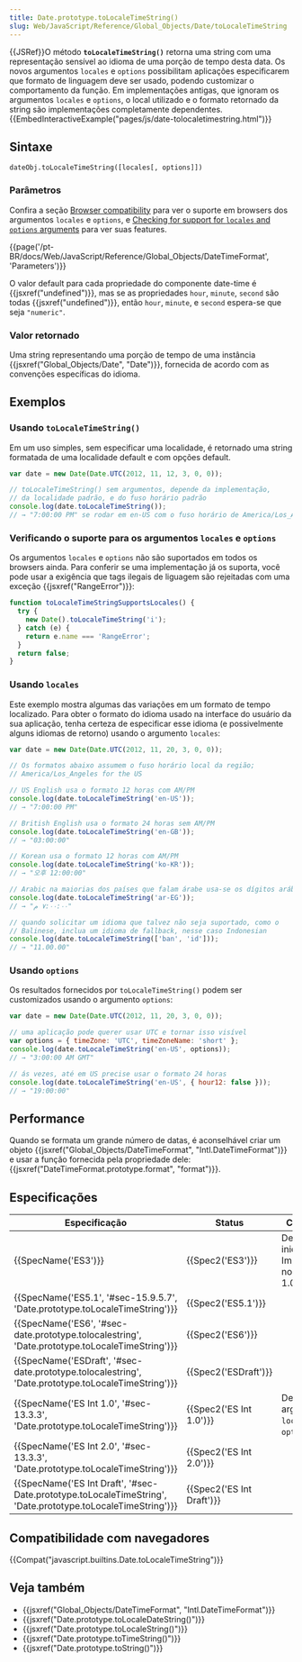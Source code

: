 ```yaml
---
title: Date.prototype.toLocaleTimeString()
slug: Web/JavaScript/Reference/Global_Objects/Date/toLocaleTimeString
---
```


{{JSRef}}O método **`toLocaleTimeString()`** retorna uma string com uma representação sensível ao idioma de uma porção de tempo desta data. Os novos argumentos `locales` e `options` possibilitam aplicações especificarem que formato de linguagem deve ser usado, podendo customizar o comportamento da função. Em implementações antigas, que ignoram os argumentos `locales` e `options`, o local utilizado e o formato retornado da string são implementações completamente dependentes.{{EmbedInteractiveExample("pages/js/date-tolocaletimestring.html")}}

## Sintaxe

```
dateObj.toLocaleTimeString([locales[, options]])
```

### Parâmetros

Confira a seção [Browser compatibility](#Browser_Compatibility) para ver o suporte em browsers dos argumentos `locales` e `options`, e [Checking for support for `locales` and `options` arguments](#Checking_for_support_for_locales_and_options_arguments) para ver suas features.

{{page('/pt-BR/docs/Web/JavaScript/Reference/Global_Objects/DateTimeFormat', 'Parameters')}}

O valor default para cada propriedade do componente date-time é {{jsxref("undefined")}}, mas se as propriedades `hour`, `minute`, `second` são todas {{jsxref("undefined")}}, então `hour`, `minute`, e `second` espera-se que seja `"numeric"`.

### Valor retornado

Uma string representando uma porção de tempo de uma instância {{jsxref("Global_Objects/Date", "Date")}}, fornecida de acordo com as convenções específicas do idioma.

## Exemplos

### Usando `toLocaleTimeString()`

Em um uso simples, sem especificar uma localidade, é retornado uma string formatada de uma localidade default e com opções default.

```js
var date = new Date(Date.UTC(2012, 11, 12, 3, 0, 0));

// toLocaleTimeString() sem argumentos, depende da implementação,
// da localidade padrão, e do fuso horário padrão
console.log(date.toLocaleTimeString());
// → "7:00:00 PM" se rodar em en-US com o fuso horário de America/Los_Angeles
```

### Verificando o suporte para os argumentos `locales` e `options`

Os argumentos `locales` e `options` não são suportados em todos os browsers ainda. Para conferir se uma implementação já os suporta, você pode usar a exigência que tags ilegais de liguagem são rejeitadas com uma exceção {{jsxref("RangeError")}}:

```js
function toLocaleTimeStringSupportsLocales() {
  try {
    new Date().toLocaleTimeString('i');
  } catch (e) {
    return e​.name === 'RangeError';
  }
  return false;
}
```

### Usando `locales`

Este exemplo mostra algumas das variações em um formato de tempo localizado. Para obter o formato do idioma usado na interface do usuário da sua aplicação, tenha certeza de especificar esse idioma (e possivelmente alguns idiomas de retorno) usando o argumento `locales`:

```js
var date = new Date(Date.UTC(2012, 11, 20, 3, 0, 0));

// Os formatos abaixo assumem o fuso horário local da região;
// America/Los_Angeles for the US

// US English usa o formato 12 horas com AM/PM
console.log(date.toLocaleTimeString('en-US'));
// → "7:00:00 PM"

// British English usa o formato 24 horas sem AM/PM
console.log(date.toLocaleTimeString('en-GB'));
// → "03:00:00"

// Korean usa o formato 12 horas com AM/PM
console.log(date.toLocaleTimeString('ko-KR'));
// → "오후 12:00:00"

// Arabic na maiorias dos países que falam árabe usa-se os dígitos arábicos reais
console.log(date.toLocaleTimeString('ar-EG'));
// → "٧:٠٠:٠٠ م"

// quando solicitar um idioma que talvez não seja suportado, como o
// Balinese, inclua um idioma de fallback, nesse caso Indonesian
console.log(date.toLocaleTimeString(['ban', 'id']));
// → "11.00.00"
```

### Usando `options`

Os resultados fornecidos por `toLocaleTimeString()` podem ser customizados usando o argumento `options`:

```js
var date = new Date(Date.UTC(2012, 11, 20, 3, 0, 0));

// uma aplicação pode querer usar UTC e tornar isso visível
var options = { timeZone: 'UTC', timeZoneName: 'short' };
console.log(date.toLocaleTimeString('en-US', options));
// → "3:00:00 AM GMT"

// ás vezes, até em US precise usar o formato 24 horas
console.log(date.toLocaleTimeString('en-US', { hour12: false }));
// → "19:00:00"
```

## Performance

Quando se formata um grande número de datas, é aconselhável criar um objeto {{jsxref("Global_Objects/DateTimeFormat", "Intl.DateTimeFormat")}} e usar a função fornecida pela propriedade dele: {{jsxref("DateTimeFormat.prototype.format", "format")}}.

## Especificações

| Especificação                                                                                                                                    | Status                           | Comentário                                         |
| ------------------------------------------------------------------------------------------------------------------------------------------------ | -------------------------------- | -------------------------------------------------- |
| {{SpecName('ES3')}}                                                                                                                         | {{Spec2('ES3')}}             | Definição inicial, Implementado no JavaScript 1.0. |
| {{SpecName('ES5.1', '#sec-15.9.5.7', 'Date.prototype.toLocaleTimeString')}}                                             | {{Spec2('ES5.1')}}         |                                                    |
| {{SpecName('ES6', '#sec-date.prototype.tolocalestring', 'Date.prototype.toLocaleTimeString')}}                     | {{Spec2('ES6')}}             |                                                    |
| {{SpecName('ESDraft', '#sec-date.prototype.tolocalestring', 'Date.prototype.toLocaleTimeString')}}             | {{Spec2('ESDraft')}}     |                                                    |
| {{SpecName('ES Int 1.0', '#sec-13.3.3', 'Date.prototype.toLocaleTimeString')}}                                         | {{Spec2('ES Int 1.0')}} | Define os argumentos `locales` e `options`.        |
| {{SpecName('ES Int 2.0', '#sec-13.3.3', 'Date.prototype.toLocaleTimeString')}}                                         | {{Spec2('ES Int 2.0')}} |                                                    |
| {{SpecName('ES Int Draft', '#sec-Date.prototype.toLocaleTimeString', 'Date.prototype.toLocaleTimeString')}} | {{Spec2('ES Int Draft')}} |                                                    |

## Compatibilidade com navegadores

{{Compat("javascript.builtins.Date.toLocaleTimeString")}}

## Veja também

- {{jsxref("Global_Objects/DateTimeFormat", "Intl.DateTimeFormat")}}
- {{jsxref("Date.prototype.toLocaleDateString()")}}
- {{jsxref("Date.prototype.toLocaleString()")}}
- {{jsxref("Date.prototype.toTimeString()")}}
- {{jsxref("Date.prototype.toString()")}}
